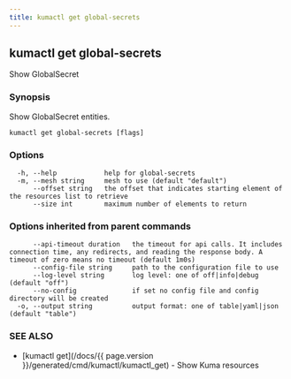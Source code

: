 ```yaml
---
title: kumactl get global-secrets
---
```

## kumactl get global-secrets

Show GlobalSecret

### Synopsis

Show GlobalSecret entities.

```
kumactl get global-secrets [flags]
```

### Options

```
  -h, --help            help for global-secrets
  -m, --mesh string     mesh to use (default "default")
      --offset string   the offset that indicates starting element of the resources list to retrieve
      --size int        maximum number of elements to return
```

### Options inherited from parent commands

```
      --api-timeout duration   the timeout for api calls. It includes connection time, any redirects, and reading the response body. A timeout of zero means no timeout (default 1m0s)
      --config-file string     path to the configuration file to use
      --log-level string       log level: one of off|info|debug (default "off")
      --no-config              if set no config file and config directory will be created
  -o, --output string          output format: one of table|yaml|json (default "table")
```

### SEE ALSO

* [kumactl get](/docs/{{ page.version }}/generated/cmd/kumactl/kumactl_get)	 - Show Kuma resources

